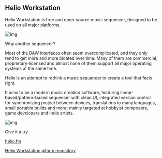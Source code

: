 ## Helio Workstation 
Helio Workstation is free and open-source music sequencer, designed to be used on all major platforms.

![img](https://github.com/helio-fm/helio-workstation/blob/develop/Resources/screen-v2.png)

Why another sequencer?

Most of the DAW interfaces often seem overcomplicated, and they only tend to get more and more bloated over time. Many of them are commercial, proprietary-licensed and almost none of them support all major operating systems at the same time.

Helio is an attempt to rethink a music sequencer to create a tool that feels right.

It aims to be a modern music creation software, featuring linear-based/pattern-based sequencer with clean UI, integrated version control for synchronizing project between devices, translations to many languages, small portable builds and more; mainly targeted at hobbyist composers, game developers and indie artists.

![img](https://helio.fm/images/screencap1.png)

Give it a try 

[helio.fm](https://helio.fm/)

[Helio Workstation github repository](https://github.com/helio-fm/helio-workstation)
